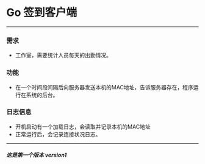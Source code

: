 # Go 签到客户端
---
### 需求
- 工作室，需要统计人员每天的出勤情况。
### 功能
- 在一个时间段间隔后向服务器发送本机的MAC地址，告诉服务器存在，程序运行在系统的后台。
### 日志信息
- 开机启动有一个加载日志，会读取并记录本机的MAC地址
- 正常运行后，会记录连接状况日志。

----
##### 这是第一个版本  version1 




